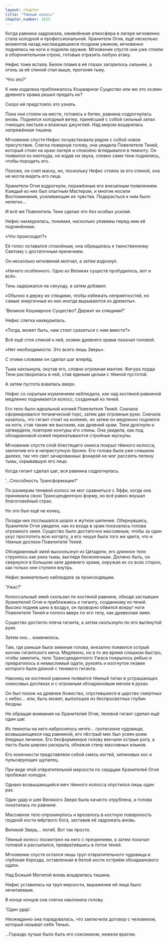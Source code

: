 ```yaml
---
layout: chapter
title: "Тёмный колосс"
chapter_number: 1623
---
```




Когда равнина задрожала, оживлённая атмосфера в лагере мгновенно стала холодной и профессиональной. Хранители Огня, ещё несколько моментов назад наслаждавшиеся поздним ужином, мгновенно поднялись на ноги и подняли оружие. Мгновение спустя они уже стояли в оборонительном строю, готовые отразить любую атаку.

Нефис тоже встала. Белое пламя в её глазах загорелось сильнее, а огонь за её спиной стал выше, прогоняя тьму.

'Что это?'

К ним издалека приближалось Кошмарное Существо или же это хозяин древнего храма решил предать их?

Скоро ей предстояло это узнать.

Пока они стояли на месте, готовясь к битве, равнина содрогнулась вновь. Поднялся холодный ветер, принёсший с собой сильный запах гниющих листьев и влажных джунглей. Над миром воцарилась напряжённая тишина.

Мгновение спустя Нефис почувствовала рядом с собой новое присутствие. Слегка повернув голову, она увидела Повелителя Теней, который стоял на краю лагеря и спокойно вглядывался в темноту. Он появился из ниоткуда, не издав ни звука, словно сами тени поднялись, чтобы породить его.

Похоже, он снял маску, но, поскольку Нефис стояла за его спиной, она не могла видеть его лица.

Хранители Огня вздрогнули, поражённые его внезапным появлением. Каждый из них был опытным Мастером, и многие носили Воспоминания, усиливающие их чувства. Подкрасться к ним было нелегко...

И всё же Повелитель Тени сделал это без особых усилий.

Нефис нахмурилась, понимая, насколько уязвимы перед ним её подчинённые.

«Что происходит?»

Её голос оставался спокойным, она обращалась к таинственному Святому с достаточным приличием.

Он несколько мгновений молчал, а затем вздохнул.

«Ничего особенного. Одно из Великих существ пробудилось, вот и всё».

Тень задержался на секунду, а затем добавил:

«Обычно я держу их спящими, чтобы избежать неприятностей, но самые энергичные из них иногда вырываются из дремоты».

'Великое Кошмарное Существо? Держит их спящими?'

Нефис слегка нахмурилась.

«Тогда, может быть, нам стоит сразиться с ним вместе?»

Всё ещё стоя спиной к ней, хозяин древнего храма покачал головой.

«Нет необходимости. Это всего лишь Зверь».

С этими словами он сделал шаг вперёд.

Тьма нахлынула, окутав его, словно огромная мантия. Фигура лорда Тени растворилась в ней, став единым целым с тёмной пустотой.

А затем пустота взвилась вверх.

Нефис со скрытым изумлением наблюдала, как над костяной равниной медленно поднимается колосс, созданный из теней.

Его тело было идеальной копией Повелителя Теней. Сначала сформировался титанический торс, затем две огромные руки. Сначала казалось, что гигант стоит на коленях, но затем он медленно поднялся на ноги, став таким же высоким, как древний храм. Тени дрогнули и затвердели, повторяя контуры его спины. Она увидела, как под обсидиановой кожей перекатываются стройные мускулы.

Мгновение спустя слой блестящего оникса покрыл тёмного колосса, заключив его в неприступную броню. Его голова была уже слишком далеко, так что свет зачарованных фонарей не мог рассеять пелену тьмы, скрывавшую его лицо.

Когда гигант сделал шаг, вся равнина содрогнулась.

'...Способность Трансформации?'

По размерам теневой колосс не мог сравниться с Эффи, когда она принимала свою Трансцендентную форму, но всё равно внушал благоговейный страх.

Но это был ещё не конец.

Позади них послышался шорох и жуткое шипение. Обернувшись, Хранители Огня увидели, как из входа в храм показалась голова огромного змея. Существо было достаточно массивным, чтобы за один укус проглотить всю когорту, а его чешуя была того же цвета, что и тёмные доспехи Повелителя Теней.

Обсидиановый змей выскользнул из Цитадели, его длинное тело струилось как река тьмы, выглядя бесконечным. Должно быть, он свернулся в большом зале древнего храма, окружая их со всех сторон, как только они ступили внутрь.

Нефис внимательно наблюдала за происходящим.

'Ужас?'

Колоссальный змей скользил по костяной равнине, обходя застывших Хранителей Огня и приближаясь к гиганту, созданному из теней. Высоко подняв шею в воздух, он проворно обвился вокруг ноги Повелителя Теней и пополз вверх по его телу, как древесная змея.

Существо достигло плеча гиганта, а затем скользнуло по его вытянутой руке.

Затем оно... изменилось.

Там, где раньше была змеиная голова, внезапно появился острый кончик гигантского меча. Медленно, но в то же время слишком быстро, чтобы заметить, тело Трансцендентного Ужаса покрылось рябью и превратилось в немыслимый одати, рукоять и изогнутое лезвие которого были длиной с теневого гиганта.

Наконец на костяной равнине появился тёмный титан в устрашающих ониксовых доспехах и с огромным обсидиановым мечом в руках.

Он был похож на древнее божество, спустившееся в царство смертных с небес... или, быть может, выползшее из беспросветных глубин бездны.

Не обращая внимания на Хранителей Огня, теневой гигант сделал ещё один шаг.

Из темноты на него набросилось нечто... гротескное чудовище, возвышающееся над равниной, его пёстрый мех был усеян роем бледных личинок. Его бесформенную голову венчали острые рога, а пасть была широко раскрыта, обнажая стену массивных клыков.

Его конечности представляли собой смесь когтей, хитиновых кос и пульсирующих щупалец.

При виде этой отвратительной мерзости по сердцам Хранителей Огня пробежал холодок.

Однако возвышающийся меч тёмного колосса опустился лишь один раз.

Один удар и шея Великого Зверя была начисто отрублена, а голова покатилась по равнине.

Массивное тело опрокинулось и врезалось в костную поверхность грудной кости мёртвого бога, заставив её задрожать вновь.

Великий Зверь... погиб. Вот так просто.

Тёмный колосс посмотрел на него с презрением, а затем покачал головой и рассыпался, превратившись в поток теней.

Мгновение спустя остался лишь труп отвратительного чудовища и глубокая борозда, оставленная в белой кости остриём обсидианового одати.

Над Божьей Могилой вновь воцарилась тишина.

Нефис уставилась на труп мерзости, выражение её лица было нечитаемым.

В конце концов она слегка наклонила голову.

'Один удар'.

Неожиданно она порадовалась, что заключила договор с человеком, который называл себя Тенью.

...Гораздо лучше было быть его союзником, нежели врагом.

